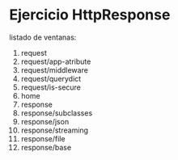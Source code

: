 # Ejercicio HttpResponse
listado de ventanas:
1. request
2. request/app-atribute
3. request/middleware
4. request/querydict
5. request/is-secure
6. home
7. response
8. response/subclasses
9. response/json
10. response/streaming
11. response/file
12. response/base
